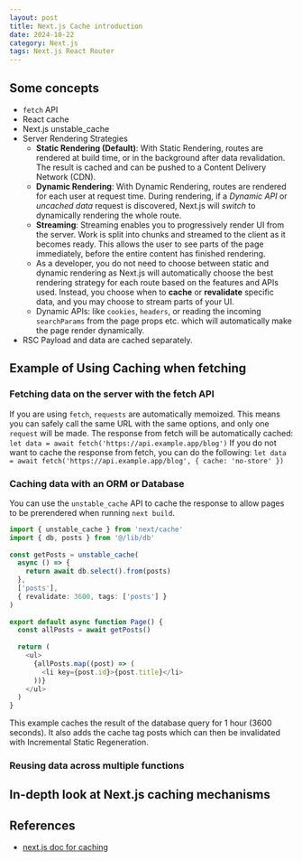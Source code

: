 ```yaml
---
layout: post
title: Next.js Cache introduction
date: 2024-10-22
category: Next.js
tags: Next.js React Router
---
```


## Some concepts

- `fetch` API
- React cache
- Next.js unstable_cache
- Server Rendering Strategies
  - **Static Rendering (Default)**: With Static Rendering, routes are rendered at build time, or in the background after data revalidation. The result is cached and can be pushed to a Content Delivery Network (CDN).
  - **Dynamic Rendering**: With Dynamic Rendering, routes are rendered for each user at request time. During rendering, if a *Dynamic API* or *uncached data* request is discovered, Next.js will *switch* to dynamically rendering the whole route. 
  - **Streaming**: Streaming enables you to progressively render UI from the server. Work is split into chunks and streamed to the client as it becomes ready. This allows the user to see parts of the page immediately, before the entire content has finished rendering.
  - As a developer, you do not need to choose between static and dynamic rendering as Next.js will automatically choose the best rendering strategy for each route based on the features and APIs used. Instead, you choose when to **cache** or **revalidate** specific data, and you may choose to stream parts of your UI.
  - Dynamic APIs: like `cookies`, `headers`, or reading the incoming `searchParams` from the page props etc. which will automatically make the page render dynamically.
- RSC Payload and data are cached separately.

## Example of Using Caching when fetching

### Fetching data on the server with the fetch API
If you are using `fetch`, `requests` are automatically memoized. This means you can safely call the same URL with the same options, and only one `request` will be made.
The response from fetch will be automatically cached:
`let data = await fetch('https://api.example.app/blog')`
If you do not want to cache the response from fetch, you can do the following:
`let data = await fetch('https://api.example.app/blog', { cache: 'no-store' })`

### Caching data with an ORM or Database
You can use the `unstable_cache` API to cache the response to allow pages to be prerendered when running `next build`.
```ts
import { unstable_cache } from 'next/cache'
import { db, posts } from '@/lib/db'
 
const getPosts = unstable_cache(
  async () => {
    return await db.select().from(posts)
  },
  ['posts'],
  { revalidate: 3600, tags: ['posts'] }
)
 
export default async function Page() {
  const allPosts = await getPosts()
 
  return (
    <ul>
      {allPosts.map((post) => (
        <li key={post.id}>{post.title}</li>
      ))}
    </ul>
  )
}
```
This example caches the result of the database query for 1 hour (3600 seconds). It also adds the cache tag posts which can then be invalidated with Incremental Static Regeneration.

### Reusing data across multiple functions

## In-depth look at Next.js caching mechanisms

## References

- [next.js doc for caching](https://nextjs.org/docs/app/building-your-application/caching)